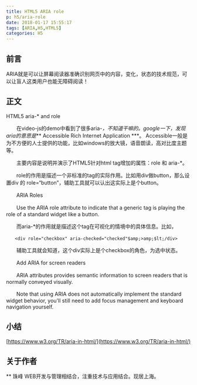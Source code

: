 ```yaml
---
title: HTML5 ARIA role
p: h5/aria-role
date: 2018-01-17 15:55:17
tags: [ARIA,H5,HTML5]
categories: H5
---
```



## 前言
ARIA就是可以让屏幕阅读器准确识别网页中的内容，变化，状态的技术规范，可以让盲人这类用户也能无障碍阅读！

<!--more-->

## 正文

HTML5 aria-* and role

　　在video-js的demo中看到了很多aria-*，不知道干嘛的。google一下，发现aria的意思是*** Accessible Rich Internet Application ***。 Accessible一般是为不方便的人士提供的功能，比如windows的放大镜，语音朗读，高对比度主题等。

　　主要内容是说明并演示了HTML5针对html tag增加的属性：role 和 aria-*。

　　role的作用是描述一个非标准的tag的实际作用。比如用div做button，那么设置div 的 role=“button”，辅助工具就可以认出这实际上是个button。

　　ARIA Roles

　　Use the ARIA role attribute to indicate that a generic tag is playing the role of a standard widget like a button.

　　而aria-*的作用就是描述这个tag在可视化的情境中的具体信息。比如，

``` JS
　　<div role="checkbox" aria-checked="checked"$amp;>amp;$lt;/div>
```

　　辅助工具就会知道，这个div实际上是个checkbox的角色，为选中状态。

　　Add ARIA for screen readers

　　ARIA attributes provides semantic information to screen readers that is normally conveyed visually.

　　Note that using ARIA does not automatically implement the standard widget behavior, you'll still need to add focus management and keyboard navigation yourself.

## 小结
[https://www.w3.org/TR/aria-in-html/](https://www.w3.org/TR/aria-in-html/)

## 关于作者
** 珠峰
WEB开发与管理相结合，注重技术与应用结合。现居上海。 

